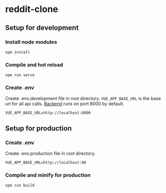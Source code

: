 # reddit-clone
## Setup for development
### Install node modules
```
npm install
```
### Compile and hot reload
```
npm run serve
```
### Create .env
Create .env.development file in root directory. `VUE_APP_BASE_URL` is the base url for all api calls. [Backend](https://github.com/mismaah/reddit-clone-backend) runs on port 8000 by default.
```
VUE_APP_BASE_URL=http://localhost:8000
```

## Setup for production
### Create .env
Create .env.production file in root directory.
```
VUE_APP_BASE_URL=http://localhost:80
```
### Compile and minify for production
```
npm run build
```
